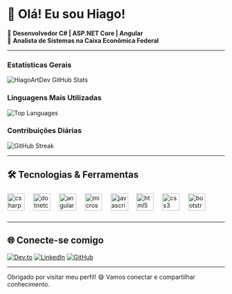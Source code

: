 # 👋 Olá! Eu sou Hiago!

🚀 **Desenvolvedor C# | ASP.NET Core | Angular**  
📍 **Analista de Sistemas na Caixa Econômica Federal**

---

### Estatísticas Gerais
![HiagoArtDev GitHub Stats](https://github-readme-stats.vercel.app/api?username=HiagoArtDev&show_icons=true&theme=radical)

### Linguagens Mais Utilizadas
![Top Languages](https://github-readme-stats.vercel.app/api/top-langs/?username=HiagoArtDev&layout=compact&theme=radical)

### Contribuições Diárias
![GitHub Streak](https://github-readme-streak-stats.herokuapp.com/?user=HiagoArtDev&theme=radical)

---

## 🛠️ Tecnologias & Ferramentas

###

<div align="left">
  <img src="https://cdn.jsdelivr.net/gh/devicons/devicon/icons/csharp/csharp-original.svg" height="40" alt="csharp logo"  />
  <img width="12" />
  <img src="https://cdn.jsdelivr.net/gh/devicons/devicon/icons/dotnetcore/dotnetcore-original.svg" height="40" alt="dotnetcore logo"  />
  <img width="12" />
  <img src="https://cdn.jsdelivr.net/gh/devicons/devicon/icons/angularjs/angularjs-original.svg" height="40" alt="angularjs logo"  />
  <img width="12" />
  <img src="https://cdn.jsdelivr.net/gh/devicons/devicon/icons/microsoftsqlserver/microsoftsqlserver-plain.svg" height="40" alt="microsoftsqlserver logo"  />
  <img width="12" />
  <img src="https://cdn.jsdelivr.net/gh/devicons/devicon/icons/javascript/javascript-original.svg" height="40" alt="javascript logo"  />
  <img width="12" />
  <img src="https://cdn.jsdelivr.net/gh/devicons/devicon/icons/html5/html5-original.svg" height="40" alt="html5 logo"  />
  <img width="12" />
  <img src="https://cdn.jsdelivr.net/gh/devicons/devicon/icons/css3/css3-original.svg" height="40" alt="css3 logo"  />
  <img width="12" />
  <img src="https://cdn.jsdelivr.net/gh/devicons/devicon/icons/bootstrap/bootstrap-original.svg" height="40" alt="bootstrap logo"  />
</div>

###

---

## 🌐 Conecte-se comigo

[![Dev.to](https://img.shields.io/badge/Dev.to-0A0A0A?style=for-the-badge&logo=devdotto&logoColor=white)](https://dev.to/seuperfil)
[![LinkedIn](https://img.shields.io/badge/LinkedIn-0077B5?style=for-the-badge&logo=linkedin&logoColor=white)](https://www.linkedin.com/in/hiagoalvesdev/)
[![GitHub](https://img.shields.io/badge/GitHub-181717?style=for-the-badge&logo=github&logoColor=white)](https://github.com/seuperfil)

---


Obrigado por visitar meu perfil! 😄 Vamos conectar e compartilhar conhecimento.
